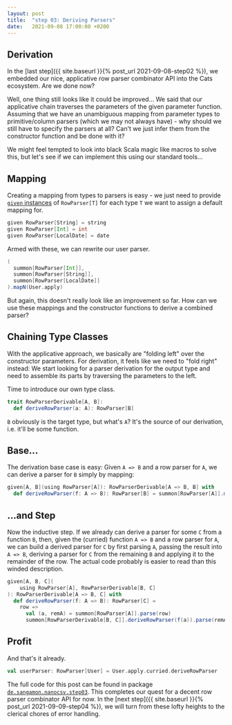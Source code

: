 ```yaml
---
layout: post
title:  "step 03: Deriving Parsers"
date:   2021-09-08 17:00:00 +0200
---
```


## Derivation

In the [last step]({{ site.baseurl }}{% post_url 2021-09-08-step02 %}), we embedded our nice,
applicative row parser combinator API into the Cats ecosystem. Are we done now?

Well, one thing still looks like it could be improved... We said that our applicative chain
traverses the parameters of the given parameter function. Assuming that we have an
unambiguous mapping from parameter types to primitive/column parsers (which we may not
always have) - why should we still have to specify the parsers at all? Can't we just
infer them from the constructor function and be done with it?

We might feel tempted to look into black Scala magic like macros to solve this, but let's
see if we can implement this using our standard tools...

## Mapping

Creating a mapping from types to parsers is easy - we just need to provide 
[`given` instances](https://docs.scala-lang.org/scala3/reference/contextual/givens.html)
of `RowParser[T]` for each type `T` we want to assign a default mapping for.

```scala
given RowParser[String] = string
given RowParser[Int] = int
given RowParser[LocalDate] = date
```

Armed with these, we can rewrite our user parser.

```scala
(
  summon[RowParser[Int]],
  summon[RowParser[String]],
  summon[RowParser[LocalDate]]
).mapN(User.apply)
```

But again, this doesn't really look like an improvement so far. How can we
use these mappings and the constructor functions to derive a combined parser?

## Chaining Type Classes

With the applicative approach, we basically are "folding left" over the constructor
parameters. For derivation, it feels like we need to "fold right" instead: We start
looking for a parser derivation for the output type and need to assemble its parts
by traversing the parameters to the left.

Time to introduce our own type class.

```scala
trait RowParserDerivable[A, B]:
  def deriveRowParser(a: A): RowParser[B]
```

`B` obviously is the target type, but what's `A`? It's the source of our derivation,
i.e. it'll be some function.

## Base...

The derivation base case is easy: Given `A => B` and a row parser
for `A`, we can derive a parser for `B` simply by mapping:

```scala
given[A, B](using RowParser[A]): RowParserDerivable[A => B, B] with
  def deriveRowParser(f: A => B): RowParser[B] = summon[RowParser[A]].map(f)
```

## ...and Step

Now the inductive step. If we already can derive a parser for some `C` from a
function `B`, then, given the (curried) function `A => B` and a row parser for
`A`, we can build a derived parser for `C` by first parsing `A`, passing the
result into `A => B`, deriving a parser for `C` from the remaining `B` and
applying it to the remainder of the row. The actual code probably is easier
to read than this winded description.

```scala
given[A, B, C](
    using RowParser[A], RowParserDerivable[B, C]
): RowParserDerivable[A => B, C] with
  def deriveRowParser(f: A => B): RowParser[C] =
    row =>
      val (a, remA) = summon[RowParser[A]].parse(row)
      summon[RowParserDerivable[B, C]].deriveRowParser(f(a)).parse(remA)
```

## Profit

And that's it already.

```scala
val userParser: RowParser[User] = User.apply.curried.deriveRowParser
```

The full code for this post can be found in package [`de.sangamon.nanocsv.step03`](https://github.com/sangamon/nanocsv/tree/main/src/main/scala/de/sangamon/nanocsv/step03). This completes our quest
for a decent row parser combinator API for now. In the [next step]({{ site.baseurl }}{% post_url 2021-09-09-step04 %}),
we will turn from these lofty heights to the clerical chores of error handling.

